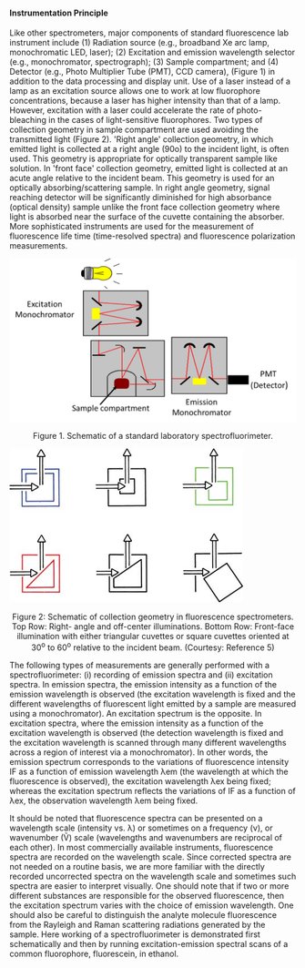 #### Instrumentation Principle

Like other spectrometers, major components of standard fluorescence lab instrument include (1) Radiation source (e.g., broadband Xe arc lamp, monochromatic LED, laser); (2) Excitation and emission wavelength selector (e.g., monochromator, spectrograph); (3) Sample compartment; and (4) Detector (e.g., Photo Multiplier Tube (PMT), CCD camera), (Figure 1) in addition to the data processing and display unit. Use of a laser instead of a lamp as an excitation source allows one to work at low fluorophore concentrations, because a laser has higher intensity than that of a lamp. However, excitation with a laser could accelerate the rate of photo-bleaching in the cases of light-sensitive fluorophores. Two types of collection geometry in sample compartment are used avoiding the transmitted light (Figure 2). 'Right angle' collection geometry, in which emitted light is collected at a right angle (90o) to the incident light, is often used. This geometry is appropriate for optically transparent sample like solution. In 'front face' collection geometry, emitted light is collected at an acute angle relative to the incident beam. This geometry is used for an optically absorbing/scattering sample. In right angle geometry, signal reaching detector will be significantly diminished for high absorbance (optical density) sample unlike the front face collection geometry where light is absorbed near the surface of the cuvette containing the absorber. More sophisticated instruments are used for the measurement of fluorescence life time (time-resolved spectra) and fluorescence polarization measurements.

     
<img align="center" src="images/2_1.png" alt="Image not loaded">


<p align="center">Figure 1. Schematic of a standard laboratory spectrofluorimeter.</p>

<img src="images/2_2.png" alt="Image not loaded">

<p align="center">Figure 2: Schematic of collection geometry in fluorescence spectrometers. Top Row: Right- angle and off-center illuminations. Bottom Row: Front-face illumination with either triangular cuvettes or square cuvettes oriented at 30<sup>o</sup> to 60<sup>o</sup> relative to the incident beam. (Courtesy: Reference 5) </p>

The following types of measurements are generally performed with a spectrofluorimeter: (i) recording of emission spectra and (ii) excitation spectra. In emission spectra, the emission intensity as a function of the emission wavelength is observed (the excitation wavelength is fixed and the different wavelengths of fluorescent light emitted by a sample are measured using a monochromator). An excitation spectrum is the opposite. In excitation spectra, where the emission intensity as a function of the excitation wavelength is observed (the detection wavelength is fixed and the excitation wavelength is scanned through many different wavelengths across a region of interest via a monochromator). In other words, the emission spectrum corresponds to the variations of fluorescence intensity IF as a function of emission wavelength &#955;em (the wavelength at which the fluorescence is observed), the excitation wavelength &#955;ex being fixed; whereas the excitation spectrum reflects the variations of IF as a function of &#955;ex, the observation wavelength &#955;em being fixed.

It should be noted that fluorescence spectra can be presented on a wavelength scale (intensity vs. &#955;) or sometimes on a frequency (&#957;), or wavenumber (&#7804;) scale (wavelengths and wavenumbers are reciprocal of each other). In most commercially available instruments, fluorescence spectra are recorded on the wavelength scale. Since corrected spectra are not needed on a routine basis, we are more familiar with the directly recorded uncorrected spectra on the wavelength scale and sometimes such spectra are easier to interpret visually. One should note that if two or more different substances are responsible for the observed fluorescence, then the excitation spectrum varies with the choice of emission wavelength. One should also be careful to distinguish the analyte molecule fluorescence from the Rayleigh and Raman scattering radiations generated by the sample. Here working of a spectrofluorimeter is demonstrated first schematically and then by running excitation-emission spectral scans of a common fluorophore, fluorescein, in ethanol. 

